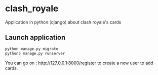 # clash_royale

Application in python (django) about clash royale's cards

## Launch application

```bash
python manage.py migrate
python3 manage.py runserver
```

You can go on : http://127.0.0.1:8000/register to create a new user to add cards.
